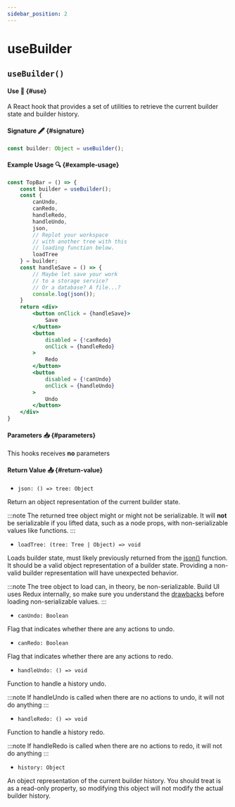 ```yaml
---
sidebar_position: 2
---
```


# useBuilder

## `useBuilder()`

#### Use 🔧 {#use}

A React hook that provides a set of utilities to retrieve the current builder state and builder history.

#### Signature 🖋️ {#signature}

```js
const builder: Object = useBuilder();
```

#### Example Usage 🔍 {#example-usage}

```jsx
const TopBar = () => {
    const builder = useBuilder();
    const {
        canUndo,
        canRedo,
        handleRedo,
        handleUndo,
        json,
        // Replot your workspace
        // with another tree with this 
        // loading function below.
        loadTree
    } = builder;
    const handleSave = () => {
        // Maybe let save your work 
        // to a storage service? 
        // Or a database? A file...?
        console.log(json());
    }
    return <div>
        <button onClick = {handleSave}>
            Save
        </button>
        <button 
            disabled = {!canRedo}
            onClick = {handleRedo}
        >
            Redo
        </button>
        <button 
            disabled = {!canUndo}
            onClick = {handleUndo}
        >
            Undo
        </button>
    </div>
}
```

#### Parameters 📥 {#parameters}

This hooks receives **no** parameters


#### Return Value 📤 {#return-value}

- `json: () => tree: Object`

Return an object representation of the current builder state.

:::note
The returned tree object might or might not be serializable. It will **not** 
be serializable if you lifted data, such as a node props, with non-serializable
values like functions.
:::

- `loadTree: (tree: Tree | Object) => void`

Loads builder state, must likely previously returned from the [json()](/docs/api/hooks/use-builder/#return-value) function. It should be a valid object representation of a builder state. Providing a non-valid builder representation will have unexpected behavior.

:::note
The tree object to load can, in theory, be non-serializable. Build UI uses Redux internally, so make sure you understand the [drawbacks](https://redux.js.org/faq/organizing-state#can-i-put-functions-promises-or-other-non-serializable-items-in-my-store-state) before loading non-serializable values.
:::

- `canUndo: Boolean`

Flag that indicates whether there are any actions to undo.

- `canRedo: Boolean`

Flag that indicates whether there are any actions to redo.

- `handleUndo: () => void`

Function to handle a history undo.

:::note
If handleUndo is called when there are no actions to undo, it will
not do anything
:::

- `handleRedo: () => void`

Function to handle a history redo.

:::note
If handleRedo is called when there are no actions to redo, it will
not do anything
:::

- `history: Object`

An object representation of the current builder history. You should treat is as a
read-only property, so modifying this object will not modify the actual builder history.


